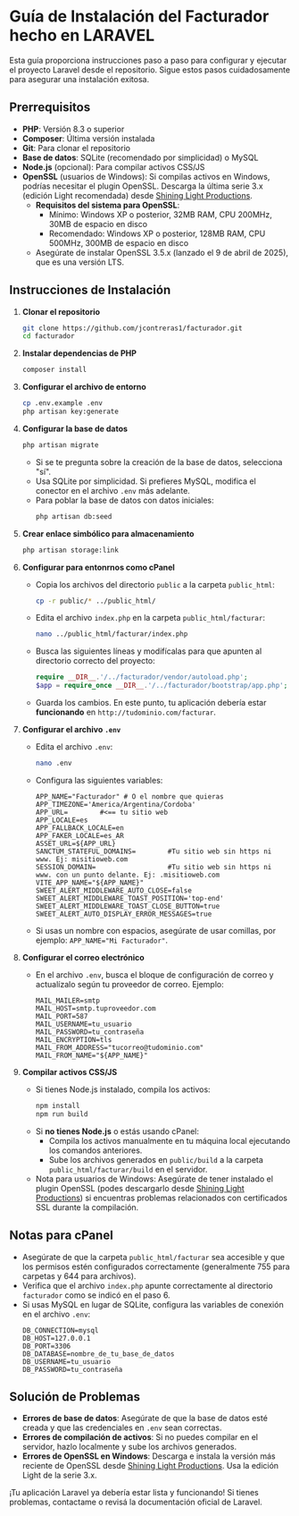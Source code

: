 # Guía de Instalación del Facturador hecho en LARAVEL

Esta guía proporciona instrucciones paso a paso para configurar y ejecutar el proyecto Laravel desde el repositorio. Sigue estos pasos cuidadosamente para asegurar una instalación exitosa.

## Prerrequisitos

- **PHP**: Versión 8.3 o superior
- **Composer**: Última versión instalada
- **Git**: Para clonar el repositorio
- **Base de datos**: SQLite (recomendado por simplicidad) o MySQL
- **Node.js** (opcional): Para compilar activos CSS/JS
- **OpenSSL** (usuarios de Windows): Si compilas activos en Windows, podrías necesitar el plugin OpenSSL. Descarga la última serie 3.x (edición Light recomendada) desde [Shining Light Productions](https://slproweb.com/products/Win32OpenSSL.html).
  - **Requisitos del sistema para OpenSSL**:
    - Mínimo: Windows XP o posterior, 32MB RAM, CPU 200MHz, 30MB de espacio en disco
    - Recomendado: Windows XP o posterior, 128MB RAM, CPU 500MHz, 300MB de espacio en disco
  - Asegúrate de instalar OpenSSL 3.5.x (lanzado el 9 de abril de 2025), que es una versión LTS.

## Instrucciones de Instalación

1. **Clonar el repositorio**
   ```bash
   git clone https://github.com/jcontreras1/facturador.git
   cd facturador
   ```

2. **Instalar dependencias de PHP**
   ```bash
   composer install
   ```

3. **Configurar el archivo de entorno**
   ```bash
   cp .env.example .env
   php artisan key:generate
   ```

4. **Configurar la base de datos**
   ```bash
   php artisan migrate
   ```
   - Si se te pregunta sobre la creación de la base de datos, selecciona "sí".
   - Usa SQLite por simplicidad. Si prefieres MySQL, modifica el conector en el archivo `.env` más adelante.
   - Para poblar la base de datos con datos iniciales:
     ```bash
     php artisan db:seed
     ```

5. **Crear enlace simbólico para almacenamiento**
   ```bash
   php artisan storage:link
   ```

6. **Configurar para entonrnos como cPanel**
   - Copia los archivos del directorio `public` a la carpeta `public_html`:
     ```bash
     cp -r public/* ../public_html/
     ```
   - Edita el archivo `index.php` en la carpeta `public_html/facturar`:
     ```bash
     nano ../public_html/facturar/index.php
     ```
   - Busca las siguientes líneas y modifícalas para que apunten al directorio correcto del proyecto:
     ```php
     require __DIR__.'/../facturador/vendor/autoload.php';
     $app = require_once __DIR__.'/../facturador/bootstrap/app.php';
     ```
   - Guarda los cambios. En este punto, tu aplicación debería estar **funcionando** en `http://tudominio.com/facturar`.

7. **Configurar el archivo `.env`**
   - Edita el archivo `.env`:
     ```bash
     nano .env
     ```
   - Configura las siguientes variables:
     ```env
     APP_NAME="Facturador" # O el nombre que quieras
     APP_TIMEZONE='America/Argentina/Cordoba' 
     APP_URL=        #<== tu sitio web
     APP_LOCALE=es
     APP_FALLBACK_LOCALE=en
     APP_FAKER_LOCALE=es_AR
     ASSET_URL=${APP_URL}
     SANCTUM_STATEFUL_DOMAINS=        #Tu sitio web sin https ni www. Ej: misitioweb.com
     SESSION_DOMAIN=                  #Tu sitio web sin https ni www. con un punto delante. Ej: .misitioweb.com
     VITE_APP_NAME="${APP_NAME}"
     SWEET_ALERT_MIDDLEWARE_AUTO_CLOSE=false
     SWEET_ALERT_MIDDLEWARE_TOAST_POSITION='top-end'
     SWEET_ALERT_MIDDLEWARE_TOAST_CLOSE_BUTTON=true
     SWEET_ALERT_AUTO_DISPLAY_ERROR_MESSAGES=true
     ```
   - Si usas un nombre con espacios, asegúrate de usar comillas, por ejemplo: `APP_NAME="Mi Facturador"`.

8. **Configurar el correo electrónico**
   - En el archivo `.env`, busca el bloque de configuración de correo y actualízalo según tu proveedor de correo. Ejemplo:
     ```env
     MAIL_MAILER=smtp
     MAIL_HOST=smtp.tuproveedor.com
     MAIL_PORT=587
     MAIL_USERNAME=tu_usuario
     MAIL_PASSWORD=tu_contraseña
     MAIL_ENCRYPTION=tls
     MAIL_FROM_ADDRESS="tucorreo@tudominio.com"
     MAIL_FROM_NAME="${APP_NAME}"
     ```

9. **Compilar activos CSS/JS**
   - Si tienes Node.js instalado, compila los activos:
     ```bash
     npm install
     npm run build
     ```
   - Si **no tienes Node.js** o estás usando cPanel:
     - Compila los activos manualmente en tu máquina local ejecutando los comandos anteriores.
     - Sube los archivos generados en `public/build` a la carpeta `public_html/facturar/build` en el servidor.
   - Nota para usuarios de Windows: Asegúrate de tener instalado el plugin OpenSSL (podes descargarlo desde [Shining Light Productions](https://slproweb.com/products/Win32OpenSSL.html)) si encuentras problemas relacionados con certificados SSL durante la compilación.

## Notas para cPanel

- Asegúrate de que la carpeta `public_html/facturar` sea accesible y que los permisos estén configurados correctamente (generalmente 755 para carpetas y 644 para archivos).
- Verifica que el archivo `index.php` apunte correctamente al directorio `facturador` como se indicó en el paso 6.
- Si usas MySQL en lugar de SQLite, configura las variables de conexión en el archivo `.env`:
  ```env
  DB_CONNECTION=mysql
  DB_HOST=127.0.0.1
  DB_PORT=3306
  DB_DATABASE=nombre_de_tu_base_de_datos
  DB_USERNAME=tu_usuario
  DB_PASSWORD=tu_contraseña
  ```

## Solución de Problemas

- **Errores de base de datos**: Asegúrate de que la base de datos esté creada y que las credenciales en `.env` sean correctas.
- **Errores de compilación de activos**: Si no puedes compilar en el servidor, hazlo localmente y sube los archivos generados.
- **Errores de OpenSSL en Windows**: Descarga e instala la versión más reciente de OpenSSL desde [Shining Light Productions](https://slproweb.com/products/Win32OpenSSL.html). Usa la edición Light de la serie 3.x.

¡Tu aplicación Laravel ya debería estar lista y funcionando! Si tienes problemas, contactame o revisá la documentación oficial de Laravel.
